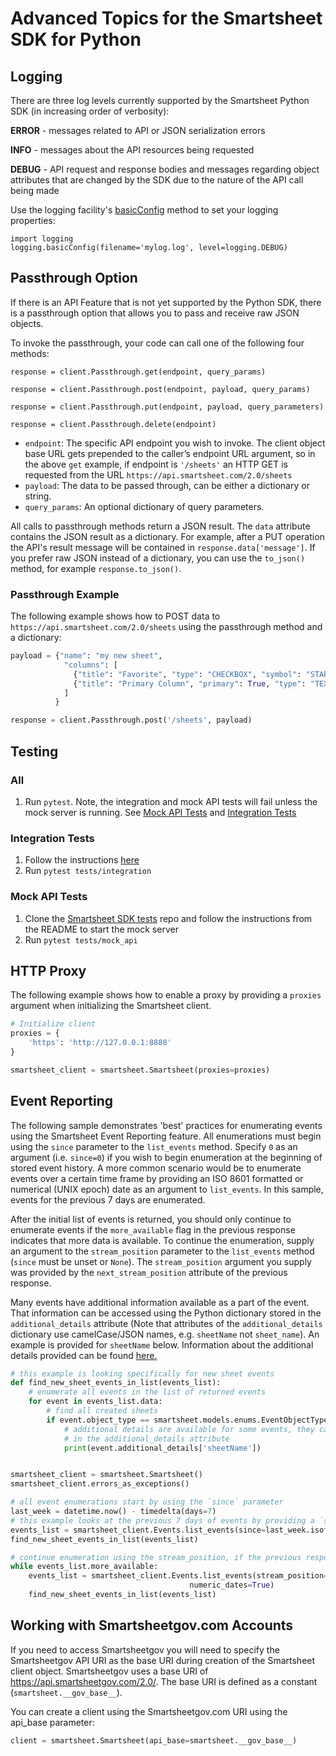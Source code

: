 # Advanced Topics for the Smartsheet SDK for Python

## Logging
There are three log levels currently supported by the Smartsheet Python SDK (in increasing order of verbosity):

**ERROR** - messages related to API or JSON serialization errors

**INFO** - messages about the API resources being requested

**DEBUG** - API request and response bodies and messages regarding object attributes that are changed by the SDK due to the nature of the API call being made

Use the logging facility's [basicConfig](https://docs.python.org/2/library/logging.html#logging.basicConfig) method to set your logging properties:

    import logging
    logging.basicConfig(filename='mylog.log', level=logging.DEBUG)

## Passthrough Option

If there is an API Feature that is not yet supported by the Python SDK, there is a passthrough option that allows you to pass and receive raw JSON objects.

To invoke the passthrough, your code can call one of the following four methods:

`response = client.Passthrough.get(endpoint, query_params)`

`response = client.Passthrough.post(endpoint, payload, query_params)`

`response = client.Passthrough.put(endpoint, payload, query_parameters)`

`response = client.Passthrough.delete(endpoint)`

* `endpoint`: The specific API endpoint you wish to invoke. The client object base URL gets prepended to the caller’s endpoint URL argument, so in the above `get` example, if endpoint is `'/sheets'` an HTTP GET is requested from the URL `https://api.smartsheet.com/2.0/sheets`
* `payload`: The data to be passed through, can be either a dictionary or string.
* `query_params`: An optional dictionary of query parameters.

All calls to passthrough methods return a JSON result. The `data` attribute contains the JSON result as a dictionary. For example, after a PUT operation the API's result message will be contained in `response.data['message']`. If you prefer raw JSON instead of a dictionary, you can use the `to_json()` method, for example `response.to_json()`. 

### Passthrough Example

The following example shows how to POST data to `https://api.smartsheet.com/2.0/sheets` using the passthrough method and a dictionary:

```python
payload = {"name": "my new sheet",
            "columns": [
              {"title": "Favorite", "type": "CHECKBOX", "symbol": "STAR"},
              {"title": "Primary Column", "primary": True, "type": "TEXT_NUMBER"}
            ]
          }

response = client.Passthrough.post('/sheets', payload)
```

## Testing

### All
1. Run `pytest`. Note, the integration and mock API tests will fail unless the mock server is running. See [Mock API Tests](#mock-api-tests) and [Integration Tests](#integration-tests)

### Integration Tests
1. Follow the instructions [here](tests/integration/README.md)
2. Run `pytest tests/integration`

### Mock API Tests
1. Clone the [Smartsheet SDK tests](https://github.com/smartsheet-platform/smartsheet-sdk-tests) repo and follow the instructions from the README to start the mock server
2. Run `pytest tests/mock_api`

## HTTP Proxy
The following example shows how to enable a proxy by providing a `proxies` argument when initializing the Smartsheet 
client.
 
```python
# Initialize client
proxies = {
    'https': 'http://127.0.0.1:8888'
}

smartsheet_client = smartsheet.Smartsheet(proxies=proxies)
```
## Event Reporting
The following sample demonstrates 'best' practices for enumerating events using the Smartsheet Event Reporting feature. 
All enumerations must begin using the `since` parameter to the `list_events` method. Specify `0` as an argument 
(i.e. `since=0`) if you wish to begin enumeration at the beginning of stored event history. A more common scenario 
would be to enumerate events over a certain time frame by providing an ISO 8601 formatted or numerical (UNIX epoch) 
date as an argument to `list_events`. In this sample, events for the previous 7 days are enumerated.

After the initial list of events is returned, you should only continue to enumerate events if the `more_available` flag
in the previous response indicates that more data is available. To continue the enumeration, supply an argument to the
`stream_position` parameter to the `list_events` method (`since` must be unset or `None`). The `stream_position` 
argument you supply was provided by the `next_stream_position` attribute of the previous response.

Many events have additional information available as a part of the event. That information can be accessed using 
the Python dictionary stored in the `additional_details` attribute (Note that attributes of the `additional_details` 
dictionary use camelCase/JSON names, e.g. `sheetName` not `sheet_name`). An example is provided for `sheetName` 
below. Information about the additional details provided can be found [here.](https://smartsheet-platform.github.io/event-reporting-docs/) 

```python
# this example is looking specifically for new sheet events
def find_new_sheet_events_in_list(events_list):
    # enumerate all events in the list of returned events
    for event in events_list.data:
        # find all created sheets
        if event.object_type == smartsheet.models.enums.EventObjectType.SHEET and event.action == smartsheet.models.enums.EventAction.CREATE:
            # additional details are available for some events, they can be accessed as a Python dictionary
            # in the additional_details attribute
            print(event.additional_details['sheetName'])


smartsheet_client = smartsheet.Smartsheet()
smartsheet_client.errors_as_exceptions()

# all event enumerations start by using the `since` parameter
last_week = datetime.now() - timedelta(days=7)
# this example looks at the previous 7 days of events by providing a `since` argument set to last week's date in ISO format
events_list = smartsheet_client.Events.list_events(since=last_week.isoformat(), max_count=1000)
find_new_sheet_events_in_list(events_list)

# continue enumeration using the stream_position, if the previous response indicates that more data is available.
while events_list.more_available:
    events_list = smartsheet_client.Events.list_events(stream_position=events_list.next_stream_position, max_count=10000,
                                        numeric_dates=True)
    find_new_sheet_events_in_list(events_list)
```
## Working with Smartsheetgov.com Accounts
If you need to access Smartsheetgov you will need to specify the Smartsheetgov API URI as the base URI during creation 
of the Smartsheet client object. Smartsheetgov uses a base URI of https://api.smartsheetgov.com/2.0/. The base URI is 
defined as a constant (`smartsheet.__gov_base__`).

You can create a client using the Smartsheetgov.com URI using the api_base parameter:
```python
client = smartsheet.Smartsheet(api_base=smartsheet.__gov_base__)
```
